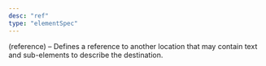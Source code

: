 ```yaml
---
desc: "ref"
type: "elementSpec"
---
```


(reference) – Defines a reference to another location that may contain text and
sub-elements to describe the destination.